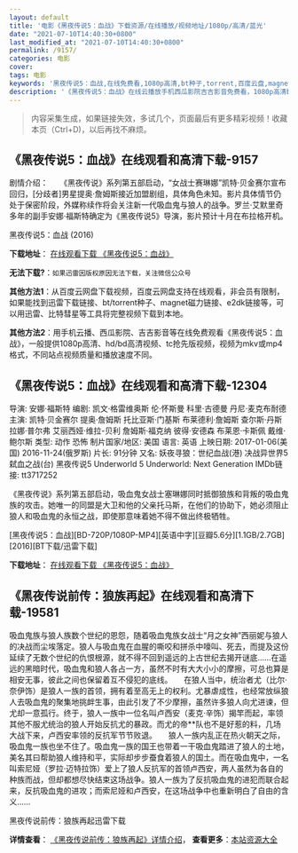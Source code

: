 ```yaml
---
layout: default
title: '电影《黑夜传说5：血战》下载资源/在线播放/视频地址/1080p/高清/蓝光'
date: "2021-07-10T14:40:30+0800"
last_modified_at: "2021-07-10T14:40:30+0800"
permalink: /9157/
categories: 电影
cover:
tags: 电影
keywords: '黑夜传说5：血战,在线免费看,1080p高清,bt种子,torrent,百度云盘,magnet,磁力链,迅雷下载资源'
description: '《黑夜传说5：血战》在线云播放手机西瓜影院吉吉影音免费看，1080p高清bd/hd未删减完整版和tc抢先枪版，mkv/mp4格式，附带bt/torrent种子、magnet/磁力链、百度云盘、网盘资源迅雷下载链接'
---
```


>内容采集生成，如果链接失效，多试几个，页面最后有更多精彩视频！收藏本页（Ctrl+D)，以后再找不麻烦。


## 《黑夜传说5：血战》在线观看和高清下载-9157

剧情介绍：　　《黑夜传说》系列第五部启动，“女战士赛琳娜”凯特·贝金赛尔宣布回归，[分歧者]男星提奥·詹姆斯接近加盟剧组，具体角色未知。影片具体情节仍处于保密阶段，外媒称续作将会关注新一代吸血鬼与狼人的战争。罗兰·艾默里奇多年的副手安娜·福斯特确定为《黑夜传说5》导演，影片预计十月在布拉格开机。


黑夜传说5：血战 (2016)

**下载地址**： [在线观看下载 《黑夜传说5：血战》](https://www.btbtdy.me/btdy/dy8736.html) 


**无法下载?**：`如果迅雷因版权原因无法下载，关注微信公众号 `

**其他方法1**：从百度云网盘下载视频，百度云网盘支持在线观看，非会员有限制，如果能找到迅雷下载链接、bt/torrent种子、magnet磁力链接、e2dk链接等，可以用迅雷、比特彗星等工具将完整视频下载到本地。

**其他方法2**：用手机云播、西瓜影院、吉吉影音等在线免费观看《黑夜传说5：血战》，一般提供1080p高清、hd/bd高清视频、tc抢先版视频，视频为mkv或mp4格式，不同站点视频质量和播放速度不同。


## 《黑夜传说5：血战》在线观看和高清下载-12304

导演: 安娜·福斯特 编剧: 凯文·格雷维奥斯 伦·怀斯曼 科里·古德曼 丹尼·麦克布耐德 主演: 凯特·贝金赛尔 提奥·詹姆斯 托比亚斯·门基斯 布莱德利·詹姆斯 查尔斯·丹斯 拉娜·普尔弗 艾丽西娅·维拉-贝利 詹姆斯·福克纳 彼得·安德森 布莱恩·卡斯佩 戴维·鲍尔斯 类型: 动作 恐怖 制片国家/地区: 美国 语言: 英语 上映日期: 2017-01-06(美国) 2016-11-24(俄罗斯) 片长: 91分钟 又名: 妖夜寻狼：世纪血战(港) 决战异世界5 弑血之战(台) 黑夜传说5 Underworld 5 Underworld: Next Generation IMDb链接: tt3717252

《黑夜传说》系列第五部启动，吸血鬼女战士塞琳娜同时抵御狼族和背叛的吸血鬼族的攻击。她唯一的同盟是大卫和他的父亲托马斯，在他们的协助下，她必须阻止狼人和吸血鬼的永恒之战，即使那意味着她不得不做出终极牺牲。


[黑夜传说5：血战][BD-720P/1080P-MP4][英语中字][豆瓣5.6分][1.1GB/2.7GB][2016][BT下载/迅雷下载]

**下载地址**： [在线观看下载 《黑夜传说5：血战》](https://www.btdx8.com/torrent/underworld_blood_wars_2016.html) 


## 《黑夜传说前传：狼族再起》在线观看和高清下载-19581

吸血鬼族与狼人族数个世纪的恩怨，随着吸血鬼族女战士&ldquo;月之女神”西丽妮与狼人的决战而尘埃落定。狼人与吸血鬼在血腥的嘶咬和拼杀中嚎叫、死去，而提及这份延续了无数个世纪的仇恨根源，就不得不回到遥远的上古世纪去揭开谜底……在遥远的黑暗时代，吸血鬼和狼人各占一方，虽然不时有大大小小的摩擦，可总也算是相安无事，彼此之间也保留着互不侵犯的底线。　　在狼人当中，统治者尤（比尔&middot;奈伊饰）是狼人一族的首领，拥有着至高无上的权利。尤暴虐成性，也经常放纵狼人去吸血鬼的聚集地挑衅生事，由此引发了不少摩擦，虽然许多狼人向尤进谏，但尤却一意孤行。终于，狼人一族中一位名叫卢西安（麦克&middot;辛饰）揭竿而起，率领其他不服尤统治的狼人开始反抗尤的暴政。而尤的帝**队也不是好惹的料，几场大战下来，卢西安率领的反抗军节节败退。　　狼人一族内乱正在热火朝天之际，吸血鬼一族也坐不住了。吸血鬼一族的国王也带着一干吸血鬼踏进了狼人的土地，美名其曰帮助狼人维持和平，实际却步步蚕食着狼人的国土。而在吸血鬼中，一名叫索尼娅（罗拉·迈特拉饰）爱上了狼人反抗军的首领卢西安，两人虽然为各自的种族而战，但却都想尽快结束这场战争。狼人一族为了反抗吸血鬼的进犯而联合起来，反抗吸血鬼的进攻；而索尼娅和卢西安，在这场战争中也重新明白了自由的含义……


黑夜传说前传：狼族再起迅雷下载

**详情查看**： [《黑夜传说前传：狼族再起》详情介绍](/movie/19581/)， **查看更多**：[本站资源大全](/movie/t/all/)

